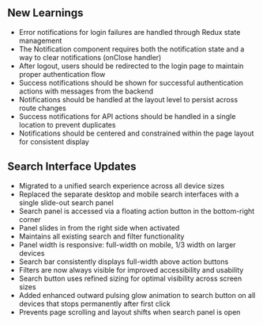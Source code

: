 ## New Learnings

- Error notifications for login failures are handled through Redux state management
- The Notification component requires both the notification state and a way to clear notifications (onClose handler)
- After logout, users should be redirected to the login page to maintain proper authentication flow
- Success notifications should be shown for successful authentication actions with messages from the backend
- Notifications should be handled at the layout level to persist across route changes
- Success notifications for API actions should be handled in a single location to prevent duplicates
- Notifications should be centered and constrained within the page layout for consistent display

## Search Interface Updates
- Migrated to a unified search experience across all device sizes
- Replaced the separate desktop and mobile search interfaces with a single slide-out search panel
- Search panel is accessed via a floating action button in the bottom-right corner
- Panel slides in from the right side when activated
- Maintains all existing search and filter functionality
- Panel width is responsive: full-width on mobile, 1/3 width on larger devices
- Search bar consistently displays full-width above action buttons
- Filters are now always visible for improved accessibility and usability
- Search button uses refined sizing for optimal visibility across screen sizes
- Added enhanced outward pulsing glow animation to search button on all devices that stops permanently after first click
- Prevents page scrolling and layout shifts when search panel is open
